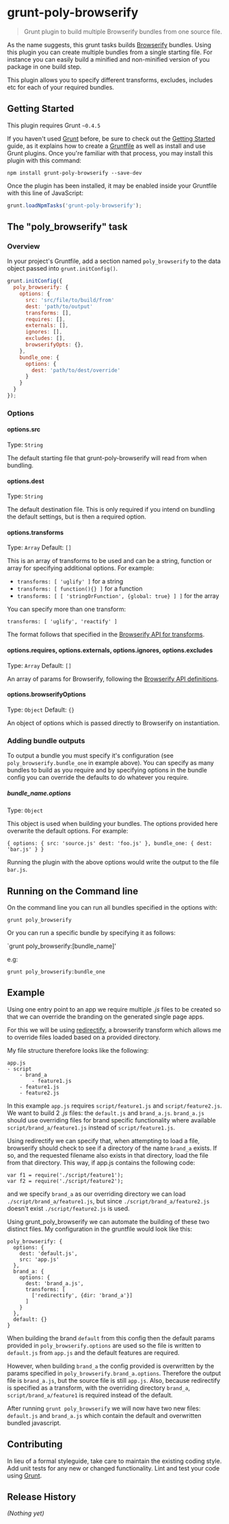 # grunt-poly-browserify

> Grunt plugin to build multiple Browserify bundles from one source file.

As the name suggests, this grunt tasks builds [Browserify](http://browserify.org/) bundles. Using this plugin you can create multiple bundles
from a single starting file. For instance you can easily build a minified and non-minified version of you package in
one build step.

This plugin allows you to specify different transforms, excludes, includes etc for each of your required bundles.


## Getting Started
This plugin requires Grunt `~0.4.5`

If you haven't used [Grunt](http://gruntjs.com/) before, be sure to check out the [Getting Started](http://gruntjs.com/getting-started) guide, as it explains how to create a [Gruntfile](http://gruntjs.com/sample-gruntfile) as well as install and use Grunt plugins. Once you're familiar with that process, you may install this plugin with this command:

```shell
npm install grunt-poly-browserify --save-dev
```

Once the plugin has been installed, it may be enabled inside your Gruntfile with this line of JavaScript:

```js
grunt.loadNpmTasks('grunt-poly-browserify');
```

## The "poly_browserify" task

### Overview
In your project's Gruntfile, add a section named `poly_browserify` to the data object passed into `grunt.initConfig()`.

```js
grunt.initConfig({
  poly_browserify: {
    options: {
      src: 'src/file/to/build/from'
      dest: 'path/to/output'
      transforms: [],
      requires: [],
      externals: [],
      ignores: [],
      excludes: [],
      browserifyOpts: {},
    },
    bundle_one: {
      options: {
        dest: 'path/to/dest/override'
      }
    }
  }
});
```

### Options

#### options.src
Type: `String`

The default starting file that grunt-poly-browserify will read from when bundling.

#### options.dest
Type: `String`

The default destination file. This is only required if you intend on bundling the default settings, but is then a
required option.

#### options.transforms
Type: `Array`
Default: `[]`

This is an array of transforms to be used and can be a string, function or array for specifying additional options.
For example:

- `transforms: [ 'uglify' ]` for a string
- `transforms: [ function(){} ]` for a function
- `transforms: [ [ 'stringOrFunction', {global: true} ] ]` for the array

You can specify more than one transform:

`transforms: [ 'uglify', 'reactify' ]`

The format follows that specified in the [Browserify API for transforms](https://github.com/substack/node-browserify#btransformtr-opts).

#### options.requires, options.externals, options.ignores, options.excludes
Type: `Array`
Default: `[]`

An array of params for Browserify, following the [Browserify API definitions](https://github.com/substack/node-browserify#methods).

#### options.browserifyOptions
Type: `Object`
Default: `{}`

An object of options which is passed directly to Browserify on instantiation.

### Adding bundle outputs

To output a bundle you must specify it's configuration (see `poly_browserify.bundle_one` in example above).
You can specify as many bundles to build as you require and by specifying options in the bundle config you can override
the defaults to do whatever you require.

##### *bundle_name*.options
Type: `Object`

This object is used when building your bundles. The options provided here overwrite the default options. For example:

`
{
  options: {
    src: 'source.js'
    dest: 'foo.js'
  },
  bundle_one: {
    dest: 'bar.js'
  }
}
`

Running the plugin with the above options would write the output to the file `bar.js`.

## Running on the Command line
On the command line you can run all bundles specified in the options with:

`grunt poly_browserify`

Or you can run a specific bundle by specifying it as follows:

`grunt poly_browserify:[bundle_name]'

e.g:

`grunt poly_browserify:bundle_one`

## Example

Using one entry point to an app we require multiple *.js* files to be created so that we can override the branding on
the generated single page apps.

For this we will be using [redirectify](https://www.npmjs.com/package/redirectify), a browserify transform which allows me
to override files loaded based on a provided directory.

My file structure therefore looks like the following:

```
app.js
- script
    - brand_a
        - feature1.js
    - feature1.js
    - feature2.js
```

In this example `app.js` requires `script/feature1.js` and `script/feature2.js`. 
We want to build 2 *.js* files: the `default.js` and `brand_a.js`. `brand_a.js` should use overriding files for brand
specific functionality where available `script/brand_a/feature1.js` instead of `script/feature1.js`.

Using redirectify we can specify that, when attempting to load a file, browserify should check to see if a directory of
the name `brand_a` exists. If so, and the requested filename also exists in that directory, load the file from that directory.
This way, if app.js contains the following code:

```
var f1 = require('./script/feature1');
var f2 = require('./script/feature2');
```
and we specify `brand_a` as our overriding directory we can load `./script/brand_a/feature1.js`, but since 
`./script/brand_a/feature2.js` doesn't exist `./script/feature2.js` is used.

Using grunt_poly_browserify we can automate the building of these two distinct files. My configuration in the gruntfile
would look like this:

```
poly_browserify: {
  options: {
    dest: 'default.js',
    src: 'app.js'
  },
  brand_a: {
    options: {
      dest: 'brand_a.js',
      transforms: [
        ['redirectify', {dir: 'brand_a'}]
      ]
    }
  },
  default: {}
}
```

When building the brand `default` from this config then the default params provided in `poly_browserify.options` are used
so the file is written to `default.js` from `app.js` and the default features are required.

However, when building `brand_a` the config provided is overwritten by the params specified in `poly_browserify.brand_a.options`.
Therefore the output file is `brand_a.js`, but the source file is still `app.js`. Also, because redirectify is specified as
a transform, with the overriding directory `brand_a`, `script/brand_a/feature1` is required instead of the default.

After running `grunt poly_browserify` we will now have two new files: `default.js` and `brand_a.js` which contain
the default and overwritten bundled javascript.

## Contributing
In lieu of a formal styleguide, take care to maintain the existing coding style. Add unit tests for any new or changed functionality. Lint and test your code using [Grunt](http://gruntjs.com/).

## Release History
_(Nothing yet)_

